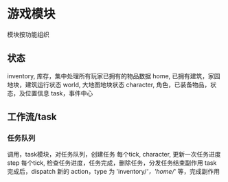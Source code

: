 # 游戏模块

模块按功能组织

## 状态
inventory, 库存，集中处理所有玩家已拥有的物品数据
home, 已拥有建筑，家园地块，建筑运行状态
world, 大地图地块状态
character, 角色，已装备物品，状态，及位置信息
task，事件中心

## 工作流/task

### 任务队列

调用，task模块，对任务队列，创建任务
每个tick, character, 更新一次任务进度 step
每个tick, 检查任务进度，任务完成，删除任务，分发任务结束副作用
task 完成后，dispatch 新的 action，type 为 'inventory/*'，'home/*' 等，完成副作用
